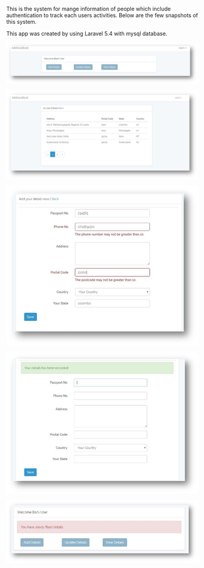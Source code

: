 
This is the system for mange information of people which include authentication to track each users activities. Below are the few snapshots of this system. 

This app was created by using Laravel 5.4 with mysql database. 

![Front page of the app](https://github.com/daskon/Address-Book-App-/blob/master/Picture2.jpg)

![Front page of the app](https://github.com/daskon/Address-Book-App-/blob/master/Picture1.jpg)

![Front page of the app](https://github.com/daskon/Address-Book-App-/blob/master/Picture3.jpg)

![Front page of the app](https://github.com/daskon/Address-Book-App-/blob/master/Picture4.jpg)

![Front page of the app](https://github.com/daskon/Address-Book-App-/blob/master/Picture5.jpg)
